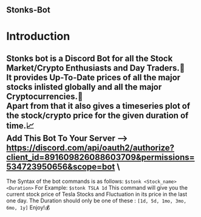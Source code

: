 ## Stonks-Bot
# Introduction
Stonks bot is a Discord Bot for all the Stock Market/Crypto Enthusiasts and Day Traders.🤑\
It provides Up-To-Date prices of all the major stocks inlisted globally and all the major Cryptocurrencies.💸\
Apart from that it also gives a timeseries plot of the stock/crypto price for the given duration of time.📈\
Add This Bot To Your Server --> https://discord.com/api/oauth2/authorize?client_id=891609826088603709&permissions=534723950656&scope=bot \
-------------------------------------------------------------------------------------------------------------------------------------------------
The Syntax of the bot commands is as follows: 
```$stonk <Stock_name> <Duration>```
For Example:
```$stonk TSLA 1d```
This command will give you the current stock price of Tesla Stocks and Fluctuation in its price in the last one day.
The Duration should only be one of these :
```[1d, 5d, 1mo, 3mo, 6mo, 1y]```
Enjoy!💰
